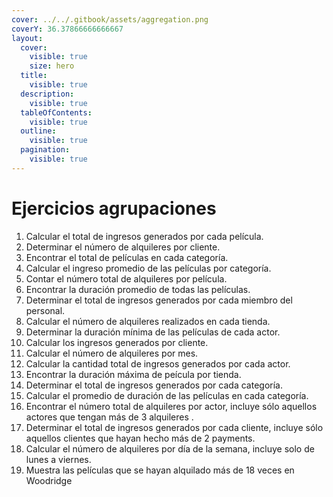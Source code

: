 ```yaml
---
cover: ../../.gitbook/assets/aggregation.png
coverY: 36.37866666666667
layout:
  cover:
    visible: true
    size: hero
  title:
    visible: true
  description:
    visible: true
  tableOfContents:
    visible: true
  outline:
    visible: true
  pagination:
    visible: true
---
```


# Ejercicios agrupaciones

1. Calcular el total de ingresos generados por cada película.
2. Determinar el número de alquileres por cliente.
3. Encontrar el total de películas en cada categoría.
4. Calcular el ingreso promedio de las películas por categoría.
5. Contar el número total de alquileres por película.
6. Encontrar la duración promedio de todas las películas.
7. Determinar el total de ingresos generados por cada miembro del personal.
8. Calcular el número de alquileres realizados en cada tienda.
9. Determinar la duración mínima de las películas  de cada actor.
10. Calcular los ingresos generados por cliente.
11. Calcular el número de alquileres por mes.
12. Calcular la cantidad total de ingresos generados por cada actor.
13. Encontrar la duración máxima de peícula por tienda.
14. Determinar el total de ingresos generados por cada categoría.
15. Calcular el promedio de duración de las películas en cada categoría.
16. Encontrar el número total de alquileres por actor, incluye sólo aquellos actores que tengan más de 3 alquileres .
17. Determinar el total de ingresos generados por cada cliente, incluye sólo aquellos clientes que hayan hecho más de 2 payments.
18. Calcular el número de alquileres por día de la semana, incluye solo de lunes a viernes.
19. Muestra las películas que se hayan alquilado más de 18 veces en Woodridge
